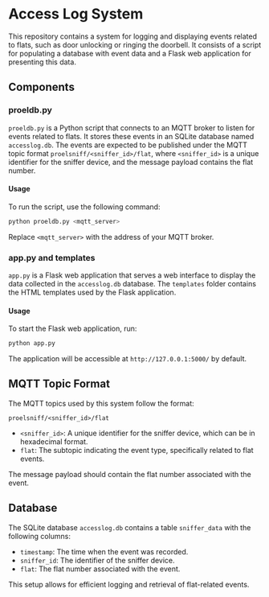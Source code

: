 # Access Log System

This repository contains a system for logging and displaying events related to flats, such as door unlocking or ringing the doorbell. It consists of a script for populating a database with event data and a Flask web application for presenting this data.

## Components

### proeldb.py

`proeldb.py` is a Python script that connects to an MQTT broker to listen for events related to flats. It stores these events in an SQLite database named `accesslog.db`. The events are expected to be published under the MQTT topic format `proelsniff/<sniffer_id>/flat`, where `<sniffer_id>` is a unique identifier for the sniffer device, and the message payload contains the flat number.

#### Usage

To run the script, use the following command:

```bash
python proeldb.py <mqtt_server>
```

Replace `<mqtt_server>` with the address of your MQTT broker.

### app.py and templates

`app.py` is a Flask web application that serves a web interface to display the data collected in the `accesslog.db` database. The `templates` folder contains the HTML templates used by the Flask application.

#### Usage

To start the Flask web application, run:

```bash
python app.py
```

The application will be accessible at `http://127.0.0.1:5000/` by default.

## MQTT Topic Format

The MQTT topics used by this system follow the format:

```
proelsniff/<sniffer_id>/flat
```

- `<sniffer_id>`: A unique identifier for the sniffer device, which can be in hexadecimal format.
- `flat`: The subtopic indicating the event type, specifically related to flat events.

The message payload should contain the flat number associated with the event.

## Database

The SQLite database `accesslog.db` contains a table `sniffer_data` with the following columns:

- `timestamp`: The time when the event was recorded.
- `sniffer_id`: The identifier of the sniffer device.
- `flat`: The flat number associated with the event.

This setup allows for efficient logging and retrieval of flat-related events.
